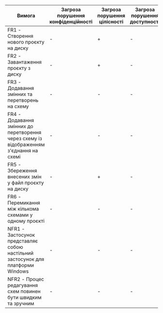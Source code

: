| Вимога | Загроза порушення конфіденційності | Загроза порушення цілісності | Загроза порушення доступності |
|-|-|-|-|
| FR1 - Створення нового проєкту на диску | - | + | - |
| FR2 - Завантаження проєкту з диску| - | + | - |
| FR3 - Додавання змінних та перетворень на схему | - | - | - |
| FR4 - Додавання змінних до перетворення через схему із відображенням з'єднання на схемі | - | - | - |
| FR5 - Збереження внесених змін у файл проєкту на диску | - | + | - |
| FR6 - Перемикання між кількома схемами у одному проєкті | - | - | - |
| NFR1 - Застосунок представляє собою настільний застосунок для платформи Windows | - | - | - |
| NFR2 - Процес редагування схем повинен бути швидким та зручним | - | - | - |